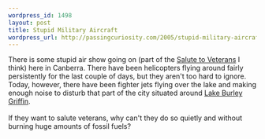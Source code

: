 ```yaml
--- 
wordpress_id: 1498
layout: post
title: Stupid Military Aircraft
wordpress_url: http://passingcuriosity.com/2005/stupid-military-aircraft/
---
```

There is some stupid air show going on (part of the <a href="http://www.dva.gov.au/commem/2005/VP/VP_Day/Index.htm">Salute to Veterans</a> I think) here in Canberra. There have been helicopters flying around fairly persistently for the last couple of days, but they aren't too hard to ignore. Today, however, there have been fighter jets flying over the lake and making enough noise to disturb that part of the  city situated around <a href="http://en.wikipedia.org/wiki/Lake_Burley_Griffin">Lake Burley Griffin</a>.<br /><br />If they want to salute veterans, why can't they do so quietly and without burning huge amounts of fossil fuels?
